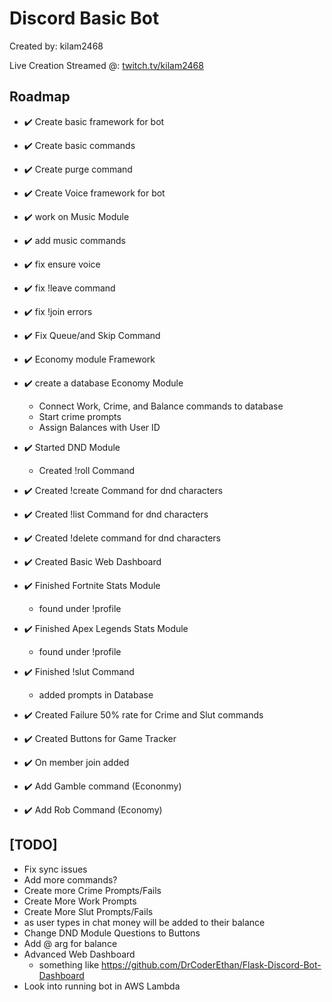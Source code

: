 # Discord Basic Bot
Created by: kilam2468 

Live Creation Streamed @: [twitch.tv/kilam2468](https://twitch.tv/kilam2468)


## Roadmap
- :heavy_check_mark: Create basic framework for bot
- :heavy_check_mark: Create basic commands
- :heavy_check_mark: Create purge command
  
- :heavy_check_mark: Create Voice framework for bot
- :heavy_check_mark: work on Music Module
- :heavy_check_mark: add music commands
- :heavy_check_mark: fix ensure voice
- :heavy_check_mark: fix !leave command
- :heavy_check_mark: fix !join errors
- :heavy_check_mark: Fix Queue/and Skip Command
- :heavy_check_mark: Economy module Framework

- :heavy_check_mark: create a database Economy Module
  - Connect Work, Crime, and Balance commands to database
  - Start crime prompts
  - Assign Balances with User ID
- :heavy_check_mark: Started DND Module
  - Created !roll Command 
- :heavy_check_mark: Created !create Command for dnd characters
- :heavy_check_mark: Created !list Command for dnd characters
- :heavy_check_mark: Created !delete command for dnd characters
- :heavy_check_mark: Created Basic Web Dashboard
- :heavy_check_mark: Finished Fortnite Stats Module
  - found under !profile 
- :heavy_check_mark: Finished Apex Legends Stats Module
  - found under !profile 
- :heavy_check_mark: Finished !slut Command
  - added prompts in Database
- :heavy_check_mark: Created Failure 50% rate for Crime and Slut commands
- :heavy_check_mark: Created Buttons for Game Tracker
- :heavy_check_mark: On member join added
- :heavy_check_mark: Add Gamble command (Econonmy)
- :heavy_check_mark: Add Rob Command (Economy)

## [TODO]
- Fix sync issues
- Add more commands?
- Create more Crime Prompts/Fails
- Create More Work Prompts
- Create More Slut Prompts/Fails
- as user types in chat money will be added to their balance
- Change DND Module Questions to Buttons
- Add @ arg for balance
- Advanced Web Dashboard
  - something like https://github.com/DrCoderEthan/Flask-Discord-Bot-Dashboard
- Look into running bot in AWS Lambda

